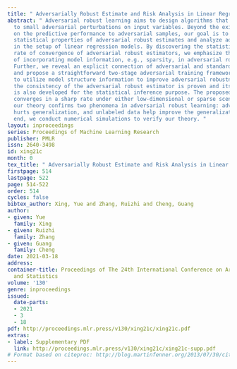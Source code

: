 ```yaml
---
title: " Adversarially Robust Estimate and Risk Analysis in Linear Regression "
abstract: " Adversarial robust learning aims to design algorithms that are robust
  to small adversarial perturbations on input variables. Beyond the existing studies
  on the predictive performance to adversarial samples, our goal is to understand
  statistical properties of adversarial robust estimates and analyze adversarial risk
  in the setup of linear regression models. By discovering the statistical minimax
  rate of convergence of adversarial robust estimators, we emphasize the importance
  of incorporating model information, e.g., sparsity, in adversarial robust learning.
  Further, we reveal an explicit connection of adversarial and standard estimates,
  and propose a straightforward two-stage adversarial training framework, which facilitates
  to utilize model structure information to improve adversarial robustness. In theory,
  the consistency of the adversarial robust estimator is proven and its Bahadur representation
  is also developed for the statistical inference purpose. The proposed estimator
  converges in a sharp rate under either low-dimensional or sparse scenario. Moreover,
  our theory confirms two phenomena in adversarial robust learning: adversarial robustness
  hurts generalization, and unlabeled data help improve the generalization. In the
  end, we conduct numerical simulations to verify our theory. "
layout: inproceedings
series: Proceedings of Machine Learning Research
publisher: PMLR
issn: 2640-3498
id: xing21c
month: 0
tex_title: " Adversarially Robust Estimate and Risk Analysis in Linear Regression "
firstpage: 514
lastpage: 522
page: 514-522
order: 514
cycles: false
bibtex_author: Xing, Yue and Zhang, Ruizhi and Cheng, Guang
author:
- given: Yue
  family: Xing
- given: Ruizhi
  family: Zhang
- given: Guang
  family: Cheng
date: 2021-03-18
address: 
container-title: Proceedings of The 24th International Conference on Artificial Intelligence
  and Statistics
volume: '130'
genre: inproceedings
issued:
  date-parts:
  - 2021
  - 3
  - 18
pdf: http://proceedings.mlr.press/v130/xing21c/xing21c.pdf
extras:
- label: Supplementary PDF
  link: http://proceedings.mlr.press/v130/xing21c/xing21c-supp.pdf
# Format based on citeproc: http://blog.martinfenner.org/2013/07/30/citeproc-yaml-for-bibliographies/
---
```

